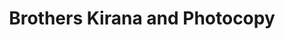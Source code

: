 ---
title: "Brothers Kirana and Photocopy"
url: /singpur/brothers-kirana-and-photocopy/
shop: general
---